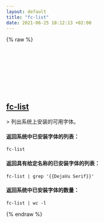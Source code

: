 ```yaml
---
layout: default
title: "fc-list"
date: 2021-06-25 18:12:13 +02:00
---
```

{% raw %}
<h2 id="fc-list">
  <a href="/zh/linux/fc-list.html">fc-list</a> <a href="#fc-list"><svg class="icon">
    <use href="/assets/images/unicode_sprite.svg#link" />
  </svg></a>
</h2>
> 列出系统上安装的可用字体。

#### 返回系统中已安装字体的列表：
```shell
fc-list
```
#### 返回具有给定名称的已安装字体的列表：
```shell
fc-list | grep '{{DejaVu Serif}}'
```
#### 返回系统中已安装字体的数量：
```shell
fc-list | wc -l
```
{% endraw %}